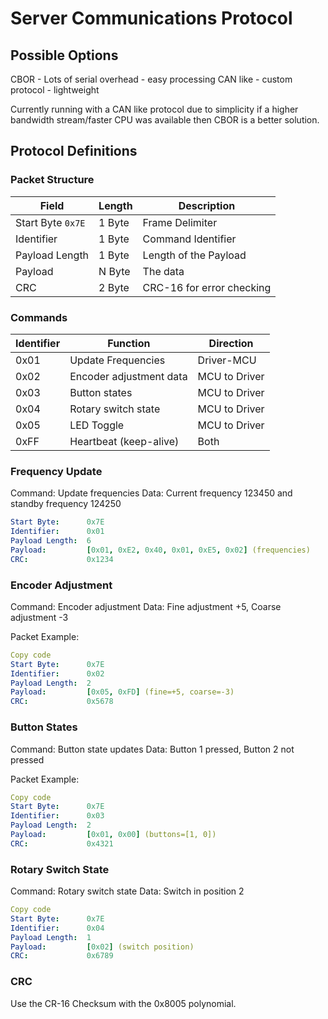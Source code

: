 # Server Communications Protocol

## Possible Options

CBOR - Lots of serial overhead - easy processing
CAN like - custom protocol - lightweight

Currently running with a CAN like protocol due to simplicity if a higher bandwidth
stream/faster CPU was available then CBOR is a better solution.

## Protocol Definitions

### Packet Structure

| Field | Length | Description |
| - | - | - |
| Start Byte `0x7E` | 1 Byte | Frame Delimiter |
| Identifier | 1 Byte | Command Identifier |
| Payload Length | 1 Byte | Length of the Payload |
| Payload | N Byte | The data |
| CRC | 2 Byte | CRC-16 for error checking |

### Commands

| Identifier | Function | Direction |
| - | - | - |
| 0x01 | Update Frequencies | Driver-MCU |
| 0x02 | Encoder adjustment data | MCU to Driver |
| 0x03 | Button states | MCU to Driver |
| 0x04 | Rotary switch state | MCU to Driver |
| 0x05 | LED Toggle | MCU to Driver |
| 0xFF | Heartbeat (keep-alive) | Both |

### Frequency Update

Command: Update frequencies
Data: Current frequency 123450 and standby frequency 124250

```yaml
Start Byte:      0x7E
Identifier:      0x01
Payload Length:  6
Payload:         [0x01, 0xE2, 0x40, 0x01, 0xE5, 0x02] (frequencies)
CRC:             0x1234
```

### Encoder Adjustment

Command: Encoder adjustment
Data: Fine adjustment +5, Coarse adjustment -3

Packet Example:

```yaml
Copy code
Start Byte:      0x7E
Identifier:      0x02
Payload Length:  2
Payload:         [0x05, 0xFD] (fine=+5, coarse=-3)
CRC:             0x5678
```

### Button States

Command: Button state updates
Data: Button 1 pressed, Button 2 not pressed

Packet Example:

```yaml
Copy code
Start Byte:      0x7E
Identifier:      0x03
Payload Length:  2
Payload:         [0x01, 0x00] (buttons=[1, 0])
CRC:             0x4321
```


### Rotary Switch State

Command: Rotary switch state
Data: Switch in position 2

```yaml
Copy code
Start Byte:      0x7E
Identifier:      0x04
Payload Length:  1
Payload:         [0x02] (switch position)
CRC:             0x6789
```

### CRC

Use the CR-16 Checksum with the 0x8005 polynomial.
